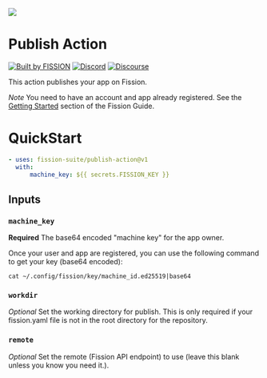 ![](https://raw.githubusercontent.com/fission-suite/kit/6a20e9af963dd000903b1c6e64f9fbb2102ba472/images/badge-solid-colored.svg)

# Publish Action

[![Built by FISSION](https://img.shields.io/badge/⌘-Built_by_FISSION-purple.svg)](https://fission.codes)
[![Discord](https://img.shields.io/discord/478735028319158273.svg)](https://discord.gg/zAQBDEq)
[![Discourse](https://img.shields.io/discourse/https/talk.fission.codes/topics)](https://talk.fission.codes)

This action publishes your app on Fission. 

*Note* You need to have an account and app already registered. See the [Getting Started](https://guide.fission.codes/developers/getting-started) section of the Fission Guide.

# QuickStart

``` yaml
- uses: fission-suite/publish-action@v1
  with:
      machine_key: ${{ secrets.FISSION_KEY }}
```

## Inputs 

### `machine_key`

**Required** The base64 encoded "machine key" for the app owner.

Once your user and app are registered, you can use the following command to get your key (base64 encoded):

`cat ~/.config/fission/key/machine_id.ed25519|base64`

### `workdir`

*Optional* Set the working directory for publish. This is only required if your fission.yaml file is not in the root directory for the repository.

### `remote`

*Optional* Set the remote (Fission API endpoint) to use (leave this blank unless you know you need it.).

